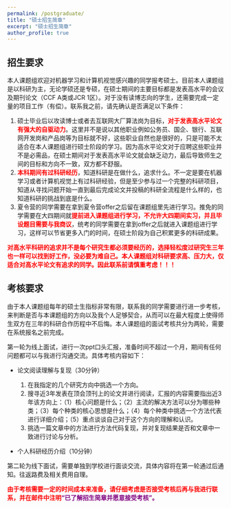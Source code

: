 ```yaml
---
permalink: /postgraduate/
title: "硕士招生简章"
excerpt: "硕士招生简章"
author_profile: true
---
```


## 招生要求

本人课题组欢迎对机器学习和计算机视觉感兴趣的同学报考硕士。目前本人课题组是以科研为主，无论学硕还是专硕，在硕士期间的主要目标都是发表高水平的会议及期刊论文（CCF A类或JCR 1区）。对于没有读博志向的学生，还需要完成一定量的项目工作（有偿）。联系我之前，请先确认是否满足以下条件：

1. 硕士毕业后以攻读博士或者去互联网大厂算法岗为目标，<span style="color:red">**对于发表高水平论文有强大的自驱动力**</span>。这里并不是说以其他职业例如公务员、国企、银行、互联网开发岗和产品岗等为目标就不好，这些职业自然也是很好的，只是可能不太适合在本人课题组进行硕士阶段的学习。因为高水平论文对于应聘这些职业并不是必需品，在硕士期间对于发表高水平论文就会缺乏动力，最后导致师生之间的目标和方向不一致，双方都不舒服。
2. <span style="color:red">**本科期间有过科研经历**</span>，知道科研是在做什么，追求什么。不一定是要在机器学习或者计算机视觉上有过科研经验，但是至少参与过一个完整的科研项目，知道从寻找问题开始一直到最后完成论文并投稿的科研全流程是什么样的，也知道科研的挑战到底是什么。
3. 夏令营的同学需要在拿到夏令营offer之后留在课题组里先进行学习。推免的同学需要在大四期间就<span style="color:red">**提前进入课题组进行学习，不允许大四期间实习，并且毕设题目需要与我商议**</span>，统考的同学需要在拿到offer之后就进入课题组进行学习，这样可以节省更多入门的时间，在硕士阶段为自己积累更多的科研成果。

<span style="color:red">**对高水平科研的追求并不是每个研究生都必须要经历的，选择轻松度过研究生三年也一样可以找到好工作，没必要为难自己。本人课题组对科研要求高、压力大，仅适合对高水平论文有追求的同学。因此联系前请慎重考虑！！！**</span>

## 考核要求

由于本人课题组每年的硕士生指标非常有限，联系我的同学需要进行进一步考核，来判断是否与本课题组的方向以及我个人足够契合，从而可以在最大程度上使得师生双方在三年的科研合作历程中不后悔。本人课题组的面试考核共分为两轮，需要在系统报名之前完成。

第一轮为线上面试，进行一次ppt口头汇报，准备时间不超过一个月，期间有任何问题都可以与我进行沟通交流。具体考核内容如下： 

* 论文阅读理解与复现（30分钟）

  1. 在我指定的几个研究方向中挑选一个方向。
  2. 搜寻近3年发表在顶会顶刊上的论文并进行阅读，汇报的内容需要指出近3年该方向上：（1）核心问题是什么；（2）主流的解决方法可以分为哪些种类；（3）每个种类的核心思想是什么；（4）每个种类中挑选一个方法代表进行详细介绍；（5）重点谈谈自己对于这个方向的理解和认识。
  3. 挑选一篇文章中的方法进行方法代码复现，并对复现结果是否和文章中一致进行讨论与分析。
* 个人科研经历介绍（10分钟）

第二轮为线下面试，需要单独到学校进行面谈交流，具体内容将在第一轮通过后通知。往返路费及相关费用自理。

<span style="color:red">**由于考核需要一定的时间成本来准备，请仔细考虑是否接受考核后再与我进行联系，并在邮件中注明**</span><span style="color:purple">**“已了解招生简章并愿意接受考核”。**</span>

